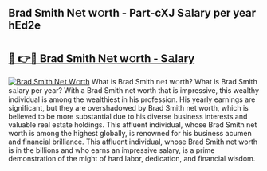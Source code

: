 ## Brad Smith N𝚎t w𝚘rth - Part-cXJ S𝚊lary per year hEd2e

# <h2><a href="http://gc0bhnd.nevu.top/?p=Brad+Smith">🔗 👉🔴 Brad Smith N𝚎t w𝚘rth - S𝚊lary</a></h2>

[![Brad Smith N𝚎t W𝚘rth](https://i.imgur.com/Oavwk0R.jpeg)](http://gc0bhnd.nevu.top/?p=Brad+Smith)
What is Brad Smith n𝚎t w𝚘rth? What is Brad Smith s𝚊lary per year?
With a Brad Smith net worth that is impressive, this wealthy individual is among the wealthiest in his profession. His yearly earnings are significant, but they are overshadowed by Brad Smith net worth, which is believed to be more substantial due to his diverse business interests and valuable real estate holdings. This affluent individual, whose Brad Smith net worth is among the highest globally, is renowned for his business acumen and financial brilliance. This affluent individual, whose Brad Smith net worth is in the billions and who earns an impressive salary, is a prime demonstration of the might of hard labor, dedication, and financial wisdom.
